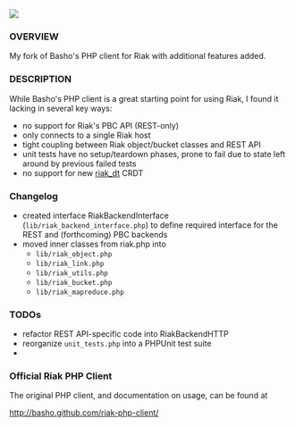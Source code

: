 <img src="http://docs.basho.com/shared/1.2.1/images/riak-logo.png">

### OVERVIEW 
My fork of Basho's PHP client for Riak with additional features added. 

### DESCRIPTION 
While Basho's PHP client is a great starting point for using Riak, I found it lacking in several key ways:

  * no support for Riak's PBC API (REST-only)
  * only connects to a single Riak host
  * tight coupling between Riak object/bucket classes and REST API
  * unit tests have no setup/teardown phases, prone to fail due to state left around by previous failed tests
  * no support for new [riak_dt](https://github.com/basho/riak_dt) CRDT

### Changelog 
  * created interface RiakBackendInterface (`lib/riak_backend_interface.php`)  to define required interface for the REST and (forthcoming) PBC backends
  * moved inner classes from riak.php into
      * `lib/riak_object.php`
      * `lib/riak_link.php`
      * `lib/riak_utils.php`
      * `lib/riak_bucket.php`
      * `lib/riak_mapreduce.php`

### TODOs 
  * refactor REST API-specific code into RiakBackendHTTP
  * reorganize `unit_tests.php` into a PHPUnit test suite
  * 

### Official Riak PHP Client 
The original PHP client, and documentation on usage, can be found at

<http://basho.github.com/riak-php-client/>

